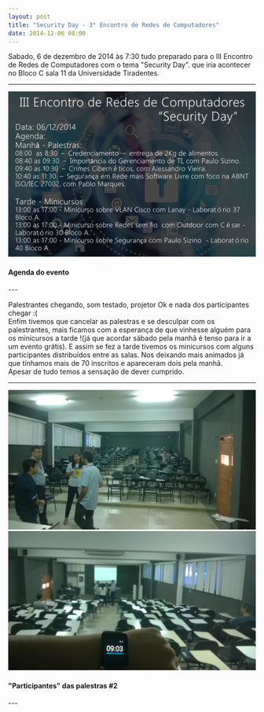 ```yaml
---
layout: post
title: "Security Day - 3° Encontro de Redes de Computadores"
date: 2014-12-06 08:00
---
```


<p id="txt-post">
    Sabado, 6 de dezembro de 2014 às 7:30 tudo preparado para o III Encontro de Redes de Computadores com o tema "Security Day". que iria acontecer no Bloco C sala 11 da Universidade Tiradentes.
</p>

---
<img src="/public/img/3-encontro-redes.png" alt="Agenda do evento">
<h4>
    Agenda do evento
</h4>
---


<p id="txt-post">
  Palestrantes chegando, som testado, projetor Ok e nada dos participantes chegar :(
   </br>
    Enfim tivemos que cancelar as palestras e se desculpar com os palestrantes, mais ficamos com a esperança de que vinhesse alguém para os minicursos a tarde !(já que acordar sábado pela manhã é tenso para ir a um evento grátis). E assim se fez a tarde tivemos os minicursos com alguns participantes distribuídos entre as salas. Nos deixando mais animados já que tínhamos mais de 70 inscritos e apareceram dois pela manhã.
    </br>
    Apesar de tudo temos a sensação de dever cumprido.
</p>

---
<img src="/public/img/3-encontro-redes-palestras%20(1).jpg" alt="Participantes das palestras">
<img src="/public/img/3-encontro-redes-palestras%20(2).jpg" alt="Participantes das palestras">
<h4>
    "Participantes" das palestras #2
</h4>
---